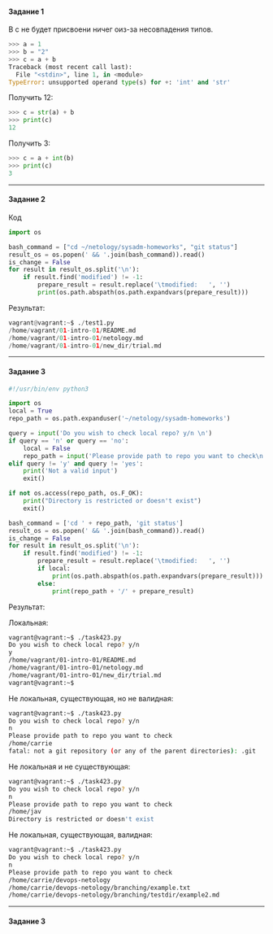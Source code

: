 <h4> Задание 1 </h4>

В с не будет присвоени ничег оиз-за несовпадения типов. 
```python
>>> a = 1
>>> b = "2"
>>> c = a + b
Traceback (most recent call last):
  File "<stdin>", line 1, in <module>
TypeError: unsupported operand type(s) for +: 'int' and 'str'
```

Получить 12:
```python
>>> c = str(a) + b
>>> print(c)
12
```

Получить 3:
```python
>>> c = a + int(b)
>>> print(c)
3
```
<hr>
<h4> Задание 2 </h4>

Код 

```python
import os

bash_command = ["cd ~/netology/sysadm-homeworks", "git status"]
result_os = os.popen(' && '.join(bash_command)).read()
is_change = False
for result in result_os.split('\n'):
    if result.find('modified') != -1:
        prepare_result = result.replace('\tmodified:   ', '')
        print(os.path.abspath(os.path.expandvars(prepare_result)))
```

Результат:

```python
vagrant@vagrant:~$ ./test1.py
/home/vagrant/01-intro-01/README.md
/home/vagrant/01-intro-01/netology.md
/home/vagrant/01-intro-01/new_dir/trial.md
```

<hr>
<h4> Задание 3 </h4>

```python
#!/usr/bin/env python3

import os
local = True
repo_path = os.path.expanduser('~/netology/sysadm-homeworks')

query = input('Do you wish to check local repo? y/n \n')
if query == 'n' or query == 'no':
    local = False
    repo_path = input('Please provide path to repo you want to check\n')
elif query != 'y' and query != 'yes':
    print('Not a valid input')
    exit()

if not os.access(repo_path, os.F_OK):
    print("Directory is restricted or doesn't exist")
    exit()

bash_command = ['cd ' + repo_path, 'git status']
result_os = os.popen(' && '.join(bash_command)).read()
is_change = False
for result in result_os.split('\n'):
    if result.find('modified') != -1:
        prepare_result = result.replace('\tmodified:   ', '')
        if local:
            print(os.path.abspath(os.path.expandvars(prepare_result)))
        else:
            print(repo_path + '/' + prepare_result)
```
Результат: 

Локальная:
```bash
vagrant@vagrant:~$ ./task423.py
Do you wish to check local repo? y/n 
y
/home/vagrant/01-intro-01/README.md
/home/vagrant/01-intro-01/netology.md
/home/vagrant/01-intro-01/new_dir/trial.md
vagrant@vagrant:~$ 
```
Не локальная, существующая, но не валидная:
```bash
vagrant@vagrant:~$ ./task423.py
Do you wish to check local repo? y/n 
n
Please provide path to repo you want to check
/home/carrie
fatal: not a git repository (or any of the parent directories): .git
```
Не локальная и не существующая:
```bash
vagrant@vagrant:~$ ./task423.py
Do you wish to check local repo? y/n 
n
Please provide path to repo you want to check
/home/jav
Directory is restricted or doesn't exist

```
Не локальная, существующая, валидная:
```bash
vagrant@vagrant:~$ ./task423.py
Do you wish to check local repo? y/n 
n
Please provide path to repo you want to check
/home/carrie/devops-netology
/home/carrie/devops-netology/branching/example.txt
/home/carrie/devops-netology/branching/testdir/example2.md
```

<hr>
<h4> Задание 3 </h4>